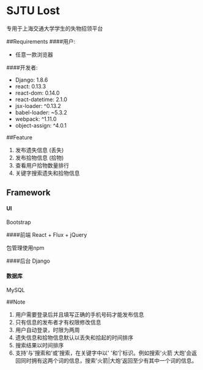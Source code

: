 # SJTU Lost

专用于上海交通大学学生的失物招领平台

##Requirements
####用户:

- 任意一款浏览器

####开发者:

- Django: 1.8.6
- react: 0.13.3
- react-dom: 0.14.0
- react-datetime: 2.1.0
- jsx-loader: ^0.13.2
- babel-loader: ~5.3.2
- webpack: ^1.11.0
- object-assign: ^4.0.1

##Feature

1. 发布遗失信息 (丢失)
2. 发布拾物信息 (拾物)
3. 查看用户拾物数量排行
4. 关键字搜索遗失和拾物信息

## Framework
#### UI
Bootstrap

####前端
React + Flux + jQuery

包管理使用npm

####后台
Django

#### 数据库
MySQL

##Note
1. 用户需要登录后并且填写正确的手机号码才能发布信息
2. 只有信息的发布者才有权限修改信息
3. 用户自动登录，时限为两周
4. 遗失信息和拾物信息默认以丢失和拾起的时间排序
5. 搜索结果以时间排序
6. 支持'与'搜索和'或'搜索，在关键字中以' '和'|'标识。例如搜索'火箭 大炮'会返回同时拥有这两个词的信息，搜索'火箭|大炮'返回至少有其中一个词的信息。
